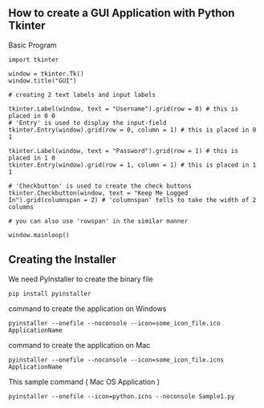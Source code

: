 
## How to create a GUI Application with Python Tkinter
Basic Program

```
import tkinter

window = tkinter.Tk()
window.title("GUI")

# creating 2 text labels and input labels

tkinter.Label(window, text = "Username").grid(row = 0) # this is placed in 0 0
# 'Entry' is used to display the input-field
tkinter.Entry(window).grid(row = 0, column = 1) # this is placed in 0 1

tkinter.Label(window, text = "Password").grid(row = 1) # this is placed in 1 0
tkinter.Entry(window).grid(row = 1, column = 1) # this is placed in 1 1

# 'Checkbutton' is used to create the check buttons
tkinter.Checkbutton(window, text = "Keep Me Logged In").grid(columnspan = 2) # 'columnspan' tells to take the width of 2 columns
                                                                             # you can also use 'rowspan' in the similar manner

window.mainloop()

```
## Creating the Installer
We need PyInstaller to create the binary file
```
pip install pyinstaller
``` 
command to create the application on Windows
```
pyinstaller --onefile --noconsole --icon=some_icon_file.ico ApplicationName
```
command to create the application on Mac
```
pyinstaller --onefile --noconsole --icon=some_icon_file.icns ApplicationName
```
This sample command ( Mac OS Application )
```
pyinstaller --onefile --icon=python.icns --noconsole Sample1.py
```

